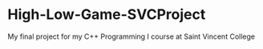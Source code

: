 # High-Low-Game-SVCProject
My final project for my C++ Programming I course at Saint Vincent College
